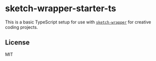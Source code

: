 # sketch-wrapper-starter-ts

This is a basic TypeScript setup for use with [`sketch-wrapper`](https://github.com/cdaein/sketch-wrapper) for creative coding projects.

## License

MIT
